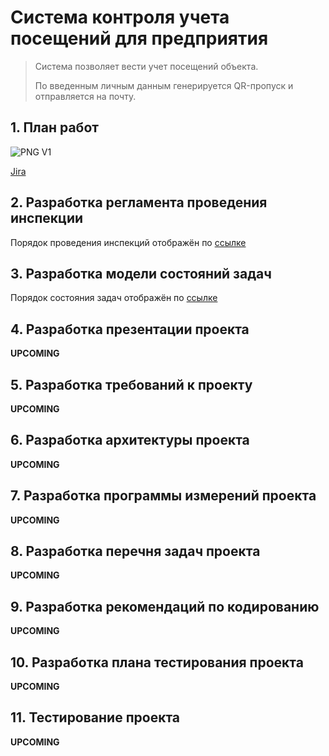 # Система контроля учета посещений для предприятия

> Система позволяет вести учет посещений объекта.
> 
> По введенным личным данным генерируется QR-пропуск и отправляется на почту.


## 1. План работ

![PNG V1](https://i.ibb.co/Jp04g8P/image.png)

[Jira](https://aaddaa.atlassian.net/jira/software/projects/AD3N/boards/1/timeline?timeline=WEEKS&shared=&atlOrigin=eyJpIjoiNjRlZDE2MGU5ZDYzNDBmNDgxNjFmMTYzODAxZmM3NTAiLCJwIjoiaiJ9)

## 2. Разработка регламента проведения инспекции
Порядок проведения инспекций отображён по [ссылке](https://github.com/Siubhan/TKRIS_QR_audit/blob/main/DOCS/2%20Reglament.md)

## 3. Разработка модели состояний задач
Порядок состояния задач отображён по [ссылке](https://github.com/Siubhan/TKRIS_QR_audit/blob/main/DOCS/3%20Task%20state%20model.md)

## 4. Разработка презентации проекта
**UPCOMING**

## 5. Разработка требований к проекту
**UPCOMING**

## 6. Разработка архитектуры проекта
**UPCOMING**

## 7. Разработка программы измерений проекта 
**UPCOMING**

## 8. Разработка перечня задач проекта
**UPCOMING**

## 9. Разработка рекомендаций по кодированию
**UPCOMING**

## 10. Разработка плана тестирования проекта
**UPCOMING**

## 11. Тестирование проекта
**UPCOMING**
